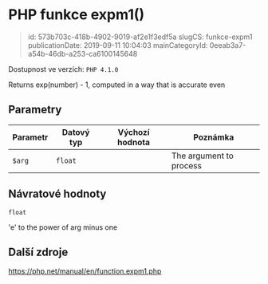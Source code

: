 PHP funkce expm1()
================================

> id: 573b703c-418b-4902-9019-af2e1f3edf5a
> slugCS: funkce-expm1
> publicationDate: 2019-09-11 10:04:03
> mainCategoryId: 0eeab3a7-a54b-46db-a253-ca6100145648

Dostupnost ve verzích: `PHP 4.1.0`

Returns exp(number) - 1, computed in a way that is accurate even


Parametry
--------------

| Parametr | Datový typ | Výchozí hodnota | Poznámka |
|-----|-----|-----|-----|
| `$arg` | `float` |  | The argument to process |


Návratové hodnoty
----------------

`float`

'e' to the power of arg minus one

Další zdroje
------------

https://php.net/manual/en/function.expm1.php

